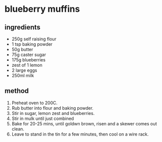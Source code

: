 # blueberry muffins

## ingredients
- 250g self raising flour
- 1 tsp baking powder
- 50g butter
- 75g caster sugar
- 175g blueberries
- zest of 1 lemon
- 2 large eggs
- 250ml milk

## method
1. Preheat oven to 200C.
1. Rub butter into flour and baking powder.
1. Stir in sugar, lemon zest and blueberries.
1. Stir in mulk until just combined 
1. Bake for 20-25 mins, until goldwn brown, risen and a skewer comes out clean.
1. Leave to stand in the tin for a few minutes, then cool on a wire rack.